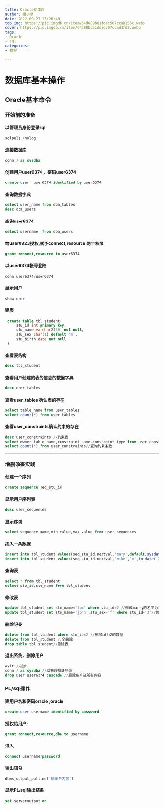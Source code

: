```yaml
---
title: Oracle初体验
author: 橙子草
date: 2022-09-27 13:20:40
top_img: https://pic.imgdb.cn/item/64d889b01ddac507cca8156c.webp
cover: https://pic.imgdb.cn/item/64d88bc51ddac507ccad1fd2.webp
tags:
- Oracle
- sql
categories: 
- 教程

---
```


# 数据库基本操作
## Oracle基本命令

### 开始前的准备

#### 以管理员身份登录sql

```sql
sqlpuls /nolog
```

#### 连接数据库

```sql
conn / as sysdba
```

#### 创建用户user6374 ，密码user6374   
```sql
create user  user6374 identified by user6374 
```

#### 查询数据字典

```sql
select user_name from dba_tables
desc dba_users
```

#### 查询user6374 
```sql
select username  from dba_users
```
#### 给user0923授权,赋予connect,resource 两个权限

```sql
grant connect,resource to user6374 
```
#### 以user6374帐号登陆

```sql
conn user6374/user6374   
```
#### 展示用户
```sql
show user
```
#### 建表
```sql
 create table tbl_student(
 	 stu_id int primary key,
	 stu_name varchar2(30) not null,
	 stu_sex char(1) default 'm',
	 stu_birth date not null
 )
```
#### 查看表结构
```sql
desc tbl_student
```
#### 查看用户创建的表的信息的数据字典
```sql
desc user_tables
```
#### 查看user_tables 确认表的存在
```sql
select table_name from user_tables
select count(*) from user_tables
```

#### 查看user_constraints确认约束的存在

```sql
desc user_constraints //约束表
select owner table_name,constraint_name.constraint_type from user_constraints//查询本表约束
select count(*) from user_constraints//查询约束条数
```

---

### 增删改查实践

#### 创建一个序列

```sql
create sequence seq_stu_id
```

#### 显示用户序列表

```sql
desc user_sequences
```
#### 显示序列

 ```sql
 select sequence_name,min_value,max_value from user_sequences
 ```

#### 插入一条数据

```sql
insert into tbl_student values(seq_stu_id.nextval,'mary',default,sysdate)//id为2，姓名marry，生日为系统时间
insert into tbl_student values(seq_stu_id.nextval,'mike','m',to_date('2002-10-29'),'yyyy-mm-dd')
```

#### 查询表

```sql
select * from tbl_student
select stu_id,stu_name from tbl_student
```

#### 修改表

```sql
update tbl_student set stu_name='tom' where stu_id=2 //修改marry的名字为tom
update tbl_student set stu_name='john',stu_sex='f' where stu_id='3'//修改id为3的人姓名性别
```
#### 删除记录
```sql
delete from tbl_student where stu_id=2 //删除id为2的数据
delete from tbl_student //全删除
drop table tbl_student//删除表
```

#### 退出系统，删除用户

```sql
exit //退出
conn / as sysdba //以管理员身登录
drop user user6374 cascade //删除用户及所有内容
```

### PL/sql操作

#### 建用户名和密码oracle ,oracle

```sql
create user username identified by password
```
#### 授权给用户;

```sql
grant connect,resource,dba to username
```
#### 进入

```sql
connect username/password
```
#### 输出语句

```sql
dbms_output_putline('输出的内容')
```
#### 显示PL/sql输出结果

```sql
set serveroutput on
```



